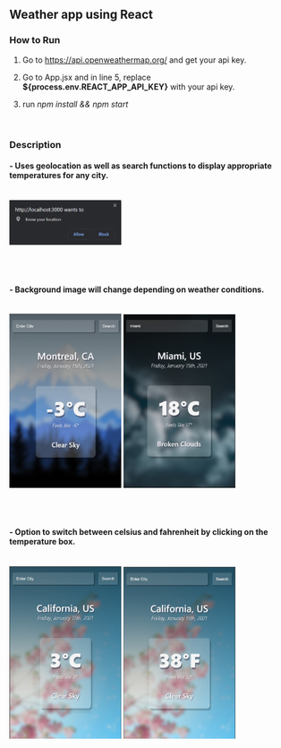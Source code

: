 ## Weather app using React

### How to Run

1. Go to <a href='https://api.openweathermap.org/' target='_blank'/>https://api.openweathermap.org/<a> and get your api key.

2. Go to App.jsx and in line 5, replace **${process.env.REACT_APP_API_KEY}** with your api key.

3. run <i>npm install && npm start</i>

<br>

### Description

#### - Uses geolocation as well as search functions to display appropriate temperatures for any city.

<br />

<img width='200' src='./src/assets/screenshots/geolocation.png' />

<br /> <br />

#### - Background image will change depending on weather conditions.

<br />

<img width='200' src='./src/assets/screenshots/sc1.png' />
<img width='200' src='./src/assets/screenshots/sc2.png' />

<br /><br />

#### - Option to switch between celsius and fahrenheit by clicking on the temperature box.

<br />

<img width='200' src='./src/assets/screenshots/sc4.png' />
<img width='200' src='./src/assets/screenshots/sc3.png' />

<br />
